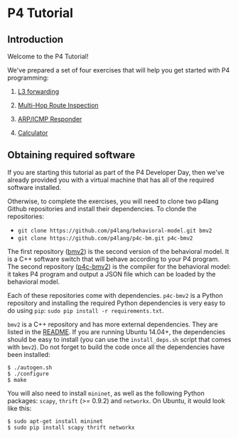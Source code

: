 # P4 Tutorial

## Introduction

Welcome to the P4 Tutorial!

We've prepared a set of four exercises that will help you get started
with P4 programming:

1.  [L3 forwarding](./ipv4_forward)

2.  [Multi-Hop Route Inspection](./mri)

3.  [ARP/ICMP Responder](./arp)

4.  [Calculator](./calc)

## Obtaining required software

If you are starting this tutorial as part of the P4 Developer Day, then
we've already provided you with a virtual machine that has all of the
required software installed.

Otherwise, to complete the exercises, you will need to clone two p4lang Github repositories
and install their dependencies. To clonde the repositories:

- `git clone https://github.com/p4lang/behavioral-model.git bmv2`
- `git clone https://github.com/p4lang/p4c-bm.git p4c-bmv2`

The first repository ([bmv2](https://github.com/p4lang/behavioral-model)) is the
second version of the behavioral model. It is a C++ software switch that will
behave according to your P4 program. The second repository
([p4c-bmv2](https://github.com/p4lang/p4c-bm)) is the compiler for the
behavioral model: it takes P4 program and output a JSON file which can be loaded
by the behavioral model.

Each of these repositories come with dependencies. `p4c-bmv2` is a Python
repository and installing the required Python dependencies is very easy to do
using `pip`: `sudo pip install -r requirements.txt`.

`bmv2` is a C++ repository and has more external dependencies. They are listed
in the
[README](https://github.com/p4lang/behavioral-model/blob/master/README.md). If
you are running Ubuntu 14.04+, the dependencies should be easy to install (you
can use the `install_deps.sh` script that comes with `bmv2`). Do not forget to
build the code once all the dependencies have been installed:

```
$ ./autogen.sh
$ ./configure
$ make
```


You will also need to install `mininet`, as well as the following Python
packages: `scapy`, `thrift` (>= 0.9.2) and `networkx`. On Ubuntu, it would look
like this:

```
$ sudo apt-get install mininet
$ sudo pip install scapy thrift networkx
```

